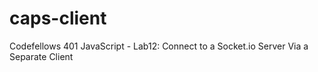 # caps-client
Codefellows 401 JavaScript - Lab12: Connect to a Socket.io Server Via a Separate Client
